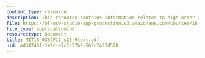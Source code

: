 ```yaml
---
content_type: resource
description: This resource contains information related to high order unit step response.
file: https://ol-ocw-studio-app-production.s3.amazonaws.com/courses/18-03sc-differential-equations-fall-2011/ad3474812e9ce7c227b9569c7422d528_MIT18_03SCF11_s25_9text.pdf
file_type: application/pdf
resourcetype: Document
title: MIT18_03SCF11_s25_9text.pdf
uid: ad347481-2e9c-e7c2-27b9-569c7422d528
---
```

